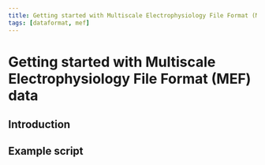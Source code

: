 ```yaml
---
title: Getting started with Multiscale Electrophysiology File Format (MEF) data
tags: [dataformat, mef]
---
```


# Getting started with Multiscale Electrophysiology File Format (MEF) data

## Introduction


## Example script

